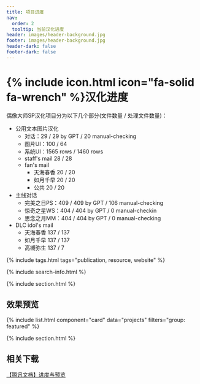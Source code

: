 ```yaml
---
title: 项目进度
nav:
  order: 2
  tooltip: 当前汉化进度
header: images/header-background.jpg
footer: images/header-background.jpg
header-dark: false
footer-dark: false
---
```


# {% include icon.html icon="fa-solid fa-wrench" %}汉化进度

偶像大师SP汉化项目分为以下几个部分(文件数量 / 处理文件数量)：

- 公用文本图片汉化
  - 对话：29 / 29 by GPT / 20 manual-checking
  - 图片UI：100 / 64
  - 系统UI：1565 rows / 1460 rows
  - staff's mail 28 / 28
  - fan's mail
    - 天海春香 20 / 20
    - 如月千早 20 / 20
    - 公共 20 / 20
- 主线对话
  - 完美之日PS：409 / 409 by GPT / 106 manual-checking 
  - 惊奇之星WS：404 / 404 by GPT / 0  manual-checkin
  - 思念之月MM：404 / 404 by GPT / 0  manual-checking 
- DLC idol's mail
  - 天海春香 137 / 137
  - 如月千早 137 / 137
  - 高槻弥生 137 / 7

{% include tags.html tags="publication, resource, website" %}

{% include search-info.html %}

{% include section.html %}

## 效果预览

{% include list.html component="card" data="projects" filters="group: featured" %}

{% include section.html %}

## 相关下载

[【腾讯文档】进度与预览](https://docs.qq.com/doc/DTXZDbktLY0t0YnNZ)